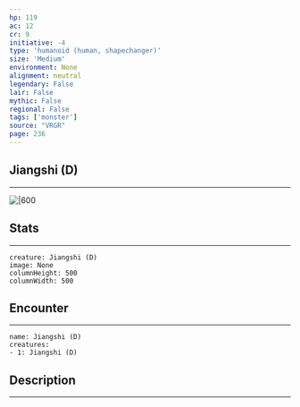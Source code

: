 ```yaml
---
hp: 119
ac: 12
cr: 9
initiative: -4
type: 'humanoid (human, shapechanger)'    
size: 'Medium'
environment: None
alignment: neutral
legendary: False
lair: False
mythic: False
regional: False
tags: ['monster']
source: "VRGR"
page: 236
---
```


## Jiangshi (D)
---

![|600](D:/Program%20Files/5e.tools/img/bestiary/VRGR/Jiangshi.jpg)

## Stats
---

```statblock
creature: Jiangshi (D)
image: None
columnHeight: 500
columnWidth: 500
```

## Encounter
---

```encounter-table
name: Jiangshi (D)
creatures:
- 1: Jiangshi (D)
```

## Description
---





